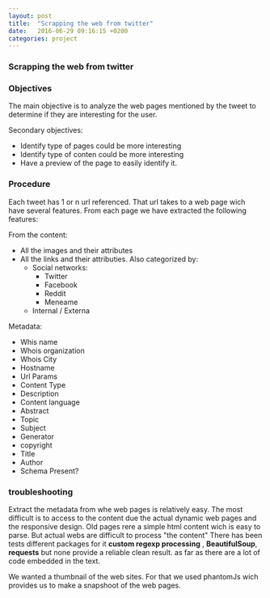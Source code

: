 ```yaml
---
layout: post
title:  "Scrapping the web from twitter"
date:   2016-06-29 09:16:15 +0200
categories: project
---
```


### Scrapping the web from twitter

### Objectives
The main objective is to analyze the web pages mentioned by the tweet to determine if they are interesting for the user.

Secondary objectives:
- Identify type of pages could be more interesting
- Identify type of conten could be more interesting
- Have a preview of the page to easily identify it.

### Procedure
Each tweet has 1 or n url referenced. That url takes to a web page wich have several features. From each page we have extracted the following features:


From the content:
- All the images and their attributes
- All the links and their attributies. Also categorized by:
  - Social networks:
    - Twitter
    - Facebook
    - Reddit 
    - Meneame
  - Internal / Externa

Metadata:
- Whis name
- Whois organization
- Whois City
- Hostname
- Url Params
- Content Type
- Description
- Content language
- Abstract
- Topic
- Subject
- Generator
- copyright
- Title
- Author
- Schema Present?


### troubleshooting

Extract the metadata from  whe web pages is relatively easy.  The most difficult is to access to the content due the actual dynamic web pages and the responsive design. Old pages rere a simple html content wich is easy to parse. But actual webs are difficult to process "the content"
There has been tests different packages for it **custom regexp processing** , **BeautifulSoup**, **requests** but none provide a reliable clean result. as far as there are a lot of code embedded in the text.

We wanted a thumbnail of the web sites. For that we used phantomJs wich provides us to make a snapshoot of the web pages.









